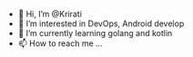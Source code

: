 - 👋 Hi, I’m @Krirati
- 👀 I’m interested in DevOps, Android develop
- 🌱 I’m currently learning golang and kotlin
- 📫 How to reach me ...

<!---
Krirati/Krirati is a ✨ special ✨ repository because its `README.md` (this file) appears on your GitHub profile.
You can click the Preview link to take a look at your changes.
--->
